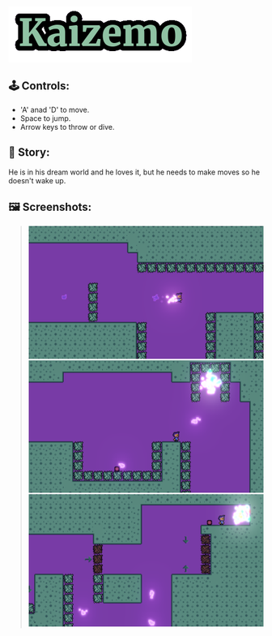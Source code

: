 ![Alt text](Screenshots/Banner.png)

🕹️ Controls:
---------
- 'A' anad 'D' to move.
- Space to jump.
- Arrow keys to throw or dive.

📕 Story:
------
He is in his dream world and he loves it, but he needs to make moves so he doesn't wake up.

🖼️ Screenshots:
---------------

> ![Alt text](Screenshots/Screenshot_1.png)
> ![Alt text](Screenshots/Screenshot_2.png)
> ![Alt text](Screenshots/Screenshot_5.png)